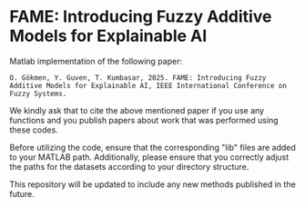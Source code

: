 # FAME: Introducing Fuzzy Additive Models for Explainable AI

Matlab implementation of the following paper:

```
Ö. Gökmen, Y. Guven, T. Kumbasar, 2025. FAME: Introducing Fuzzy Additive Models for Explainable AI, IEEE International Conference on Fuzzy Systems.
```
We kindly ask that to cite the above mentioned paper if you use any functions and you publish papers about work that was performed using these codes.

Before utilizing the code, ensure that the corresponding "lib" files are added to your MATLAB path. Additionally, please ensure that you correctly adjust the paths for the datasets according to your directory structure.

This repository will be updated to include any new methods published in the future.
